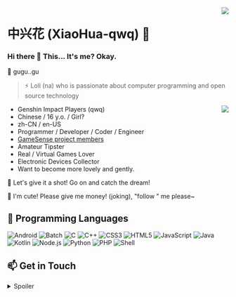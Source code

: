 <img align="right" src="https://github-readme-stats.vercel.app/api?username=xiaohua-qwq&show_icons=true&hide_border=true&icon_color=000&title_color=000&include_all_commits_disable=false&custom_title=Meow~&count_private=true">

# 中兴花 (XiaoHua-qwq) 🔭

### Hi there 👋 This... It's me? Okay.

💬 gugu..gu
> ⚡ Loli (na) who is passionate about computer programming and open source technology

<img align="right" src="https://github-readme-stats.vercel.app/api/top-langs?username=xiaohua-qwq&hide_border=true&title_color=000&layout=compact">

- Genshin Impact Players (qwq)
- Chinese / 16 y.o. / Girl?
- zh-CN / en-US
- Programmer / Developer / Coder / Engineer
- [GameSense project members](https://gamesense.pub/forums/profile.php?id=15213)
- Amateur Tipster
- Real / Virtual Games Lover
- Electronic Devices Collector
- Want to become more lovely and gently.

💖 Let's give it a shot! Go on and catch the dream!

🤔 I'm cute! Please give me money! (joking), "follow " me please~

## 🌱 Programming Languages

![Android](https://img.shields.io/badge/-Android-3ddc84?style=flat-square&logo=android&logoColor=fff)
![Batch](https://img.shields.io/badge/-Batch-4d4d4d?style=flat-square&logo=windows%20terminal&logoColor=fff)
![C](https://img.shields.io/badge/-C-a8b9cc?style=flat-square&logo=C&logoColor=fff)
![C++](https://img.shields.io/badge/-C%2b%2b-00599c?style=flat-square&logo=C%2b%2b&logoColor=fff)
![CSS3](https://img.shields.io/badge/-CSS3-1572b6?style=flat-square&logo=CSS3&labelColor=1572b6)
![HTML5](https://img.shields.io/badge/-HTML5-e34f26?style=flat-square&logo=HTML5&logoColor=fff)
![JavaScript](https://img.shields.io/badge/-JavaScript-f7df1e?style=flat-square&logo=JavaScript&labelColor=f7df1e&logoColor=000)
![Java](https://img.shields.io/badge/-Java-f80000?style=flat-square&logo=oracle&logoColor=fff)
![Kotlin](https://img.shields.io/badge/-Kotlin-7f52ff?style=flat-square&logo=kotlin&logoColor=fff)
![Node.js](https://img.shields.io/badge/-Node.js-339933?style=flat-square&logo=Node.js&logoColor=fff)
![Python](https://img.shields.io/badge/-Python-3776ab?style=flat-square&logo=python&logoColor=fff)
![PHP](https://img.shields.io/badge/-PHP-777bb4?style=flat-square&logo=PHP&logoColor=fff)
![Shell](https://img.shields.io/badge/-Shell-4eaa25?style=flat-square&logo=gnu%20bash&logoColor=fff)


## 📫 Get in Touch

<details>
<summary>Spoiler</summary>
- Telegram: https://t.me/xiaohua1337
</details>
